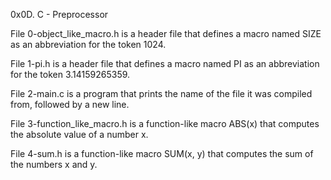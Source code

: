 0x0D. C - Preprocessor

File 0-object_like_macro.h is a header file that defines a macro named SIZE as an abbreviation for the token 1024.

File 1-pi.h is a header file that defines a macro named PI as an abbreviation for the token 3.14159265359.

File 2-main.c is a program that prints the name of the file it was compiled from, followed by a new line.

File 3-function_like_macro.h is a function-like macro ABS(x) that computes the absolute value of a number x.

File 4-sum.h is a function-like macro SUM(x, y) that computes the sum of the numbers x and y.

